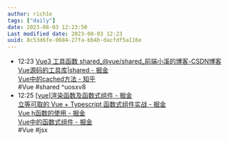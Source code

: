 ```yaml
---
author: rich1e
tags: ["daily"]
date: 2023-08-03 12:23:50
Last modified date: 2023-08-03 12:23
uuid: 8c53d6fe-0684-27fa-bb4b-dacfdf5a116e
---
```


- 12:23 [Vue3 工具函数 shared_@vue/shared_前端小溪的博客-CSDN博客](https://blog.csdn.net/weixin_44952258/article/details/120249828)<br>[Vue源码的工具库|shared - 掘金](https://juejin.cn/post/7002947484100067342#heading-18)<br>[Vue中的cached方法 - 知乎](https://zhuanlan.zhihu.com/p/165358177)<br>#Vue #shared ^uosxv8
- 12:25 [[vue]渲染函数及函数式组件 - 掘金](https://juejin.cn/post/7086758554136215565)<br>[立等可取的 Vue + Typescript 函数式组件实战 - 掘金](https://juejin.cn/post/6886297504561037325#heading-4)<br>[Vue h函数的使用 - 掘金](https://juejin.cn/post/7045705670426886175)<br>[Vue中的函数式组件 - 掘金](https://juejin.cn/post/7123579167077531656)<br>#Vue #jsx